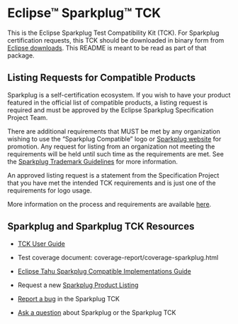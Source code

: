 # Eclipse™ Sparkplug™ TCK

This is the Eclipse Sparkplug Test Compatibility Kit (TCK). For Sparkplug certification requests, this TCK should be downloaded in binary form
from [Eclipse downloads](https://]download.eclipse.org). This README is meant to be read as part of that package.

## Listing Requests for Compatible Products

Sparkplug is a self-certification ecosystem. If you wish to have your product featured in the official list of compatible products, a listing request is required and must be approved by the Eclipse Sparkplug Specification Project Team.

There are additional requirements that MUST be met by any organization wishing to use the “Sparkplug Compatible” logo or [Sparkplug website](https://sparkplug.eclipse.org/) for promotion. Any request for listing from an organization not meeting the requirements will be held until such time as the requirements are met. See the [Sparkplug Trademark Guidelines](https://sparkplug.eclipse.org/compatibility/get-listed/documents/sparkplug-trademark-guidelines.pdf) for more information.

An approved listing request is a statement from the Specification Project that you have met the intended TCK requirements and is just one of the requirements for logo usage. 

More information on the process and requirements are available [here](https://sparkplug.eclipse.org/compatibility/get-listed/).

## Sparkplug and Sparkplug TCK Resources

* [TCK User Guide](https://github.com/eclipse-sparkplug/sparkplug/blob/develop/tck/UserGuide.adoc)

* Test coverage document: coverage-report/coverage-sparkplug.html

* [Eclipse Tahu Sparkplug Compatible Implementations Guide](https://github.com/eclipse/tahu/blob/master/java/README.md)

* Request a new [Sparkplug Product Listing](https://github.com/eclipse-sparkplug/sparkplug.listings/issues/new?assignees=&labels=getlisted%2Ctriage&template=GET-LISTED.yml&title=Get+Listed+Request%3A+%5BADD+DETAILS+HERE%5D)

* [Report a bug](https://github.com/eclipse-sparkplug/sparkplug/issues/new?assignees=&labels=bugreport%2Ctriage&template=BUG-REPORT.yml&title=Bug+Report%3A+%5BADD+DETAILS+HERE%5D) in the Sparkplug TCK

* [Ask a question](https://github.com/eclipse-sparkplug/sparkplug/issues/new?assignees=&labels=question%2Ctriage&template=QUESTION.yml&title=Question%3A+%5BADD+SUMMARY+HERE%5D) about Sparkplug or the Sparkplug TCK

